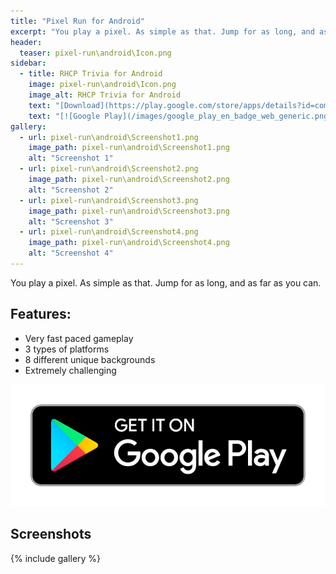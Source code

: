 ```yaml
---
title: "Pixel Run for Android"
excerpt: "You play a pixel. As simple as that. Jump for as long, and as far as you can."
header:
  teaser: pixel-run\android\Icon.png
sidebar:
  - title: RHCP Trivia for Android
    image: pixel-run\android\Icon.png
    image_alt: RHCP Trivia for Android
    text: "[Download](https://play.google.com/store/apps/details?id=com.saguiitay.pixelrun){: .btn .btn--large .btn--success}"
    text: "[![Google Play](/images/google_play_en_badge_web_generic.png)](https://play.google.com/store/apps/details?id=com.saguiitay.pixelrun)"
gallery:
  - url: pixel-run\android\Screenshot1.png
    image_path: pixel-run\android\Screenshot1.png
    alt: "Screenshot 1"
  - url: pixel-run\android\Screenshot2.png
    image_path: pixel-run\android\Screenshot2.png
    alt: "Screenshot 2"
  - url: pixel-run\android\Screenshot3.png
    image_path: pixel-run\android\Screenshot3.png
    alt: "Screenshot 3"
  - url: pixel-run\android\Screenshot4.png
    image_path: pixel-run\android\Screenshot4.png
    alt: "Screenshot 4"
---
```


You play a pixel. As simple as that. Jump for as long, and as far as you can.

## Features:

  - Very fast paced gameplay
  - 3 types of platforms
  - 8 different unique backgrounds
  - Extremely challenging

  
[![Google Play](/images/google_play_en_badge_web_generic.png)](https://play.google.com/store/apps/details?id=com.saguiitay.pixelrun)
  
## Screenshots

{% include gallery %}

